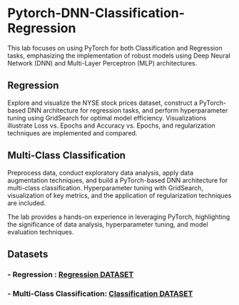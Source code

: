 # Pytorch-DNN-Classification-Regression


This lab focuses on using PyTorch for both Classification and Regression tasks, emphasizing the implementation of robust models using Deep Neural Network (DNN) and Multi-Layer Perceptron (MLP) architectures.

## Regression

Explore and visualize the NYSE stock prices dataset, construct a PyTorch-based DNN architecture for regression tasks, and perform hyperparameter tuning using GridSearch for optimal model efficiency. Visualizations illustrate Loss vs. Epochs and Accuracy vs. Epochs, and regularization techniques are implemented and compared.

## Multi-Class Classification

Preprocess data, conduct exploratory data analysis, apply data augmentation techniques, and build a PyTorch-based DNN architecture for multi-class classification. Hyperparameter tuning with GridSearch, visualization of key metrics, and the application of regularization techniques are included.

The lab provides a hands-on experience in leveraging PyTorch, highlighting the significance of data analysis, hyperparameter tuning, and model evaluation techniques.

## Datasets

### - Regression : [Regression DATASET](https://www.kaggle.com/datasets/dgawlik/nyse)

### - Multi-Class Classification: [Classification DATASET](https://www.kaggle.com/datasets/shivamb/machine-predictive-maintenance-classification)
